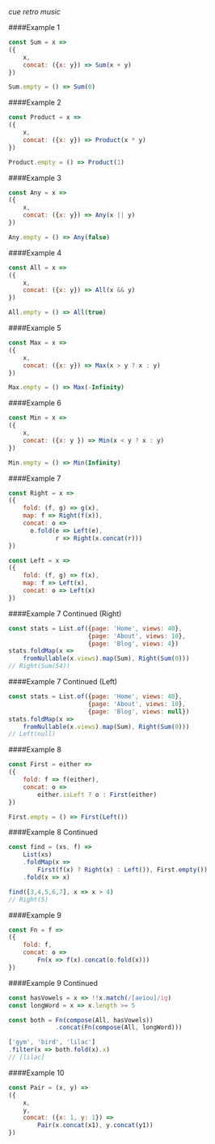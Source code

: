 *cue retro music*

####Example 1
```javascript
const Sum = x =>
({
    x, 
    concat: ({x: y}) => Sum(x + y)
})

Sum.empty = () => Sum(0)
```

####Example 2
```javascript
const Product = x =>
({
    x,
    concat: ({x: y}) => Product(x * y)
})

Product.empty = () => Product(1)
```

####Example 3
```javascript
const Any = x =>
({
    x,
    concat: ({x: y}) => Any(x || y)
})

Any.empty = () => Any(false)
```

####Example 4
```javascript
const All = x =>
({
    x, 
    concat: ({x: y}) => All(x && y)
})

All.empty = () => All(true)
```

####Example 5
```javascript
const Max = x =>
({
    x,
    concat: ({x: y}) => Max(x > y ? x : y)
})

Max.empty = () => Max(-Infinity)
```

####Example 6
```javascript
const Min = x =>
({
    x,
    concat: ({x: y }) => Min(x < y ? x : y)
})

Min.empty = () => Min(Infinity)
```

####Example 7
```javascript
const Right = x =>
({
    fold: (f, g) => g(x),
    map: f => Right(f(x)),
    concat: o =>
      o.fold(e => Left(e),
             r => Right(x.concat(r)))
})

const Left = x =>
({
    fold: (f, g) => f(x),
    map: f => Left(x),
    concat: o => Left(x)
})
```

####Example 7 Continued (Right)
```javascript
const stats = List.of({page: 'Home', views: 40},
                      {page: 'About', views: 10},
                      {page: 'Blog', views: 4})
stats.foldMap(x =>
    fromNullable(x.views).map(Sum), Right(Sum(0)))
// Right(Sum(54))
``` 

####Example 7 Continued (Left)
```javascript
const stats = List.of({page: 'Home', views: 40},
                      {page: 'About', views: 10},
                      {page: 'Blog', views: null})
stats.foldMap(x =>
    fromNullable(x.views).map(Sum), Right(Sum(0)))
// Left(null)
``` 

####Example 8
```javascript
const First = either =>
({
    fold: f => f(either),
    concat: o =>
        either.isLeft ? o : First(either)
})

First.empty = () => First(Left())
```

####Example 8 Continued
```javascript
const find = (xs, f) =>
    List(xs)
    .foldMap(x =>
        First(f(x) ? Right(x) : Left()), First.empty())
    .fold(x => x)

find([3,4,5,6,7], x => x > 4)
// Right(5)
```

####Example 9
```javascript
const Fn = f =>
({
    fold: f,
    concat: o =>
        Fn(x => f(x).concat(o.fold(x)))
})
```

####Example 9 Continued
```javascript
const hasVowels = x => !!x.match(/[aeiou]/ig)
const longWord = x => x.length >= 5

const both = Fn(compose(All, hasVowels))
             .concat(Fn(compose(All, longWord)))

['gym', 'bird', 'lilac']
.filter(x => both.fold(x).x)
// [lilac]
```

####Example 10
```javascript
const Pair = (x, y) =>
({
    x,
    y,
    concat: ({x: 1, y: 1}) =>
        Pair(x.concat(x1), y.concat(y1))
})
```
